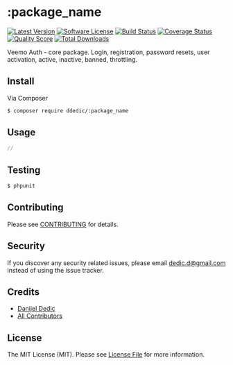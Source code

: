 # :package_name

[![Latest Version](https://img.shields.io/github/release/ddedic/:package_name.svg?style=flat-square)](https://github.com/ddedic/:package_name/releases)
[![Software License](https://img.shields.io/badge/license-MIT-brightgreen.svg?style=flat-square)](LICENSE.md)
[![Build Status](https://img.shields.io/travis/ddedic/:package_name/master.svg?style=flat-square)](https://travis-ci.org/ddedic/:package_name)
[![Coverage Status](https://img.shields.io/scrutinizer/coverage/g/ddedic/:package_name.svg?style=flat-square)](https://scrutinizer-ci.com/g/ddedic/:package_name/code-structure)
[![Quality Score](https://img.shields.io/scrutinizer/g/ddedic/:package_name.svg?style=flat-square)](https://scrutinizer-ci.com/g/ddedic/:package_name)
[![Total Downloads](https://img.shields.io/packagist/dt/league/:package_name.svg?style=flat-square)](https://packagist.org/packages/:package_name)


Veemo Auth - core package. Login, registration, password resets, user activation, active, inactive, banned, throttling.

## Install

Via Composer

``` bash
$ composer require ddedic/:package_name
```

## Usage

``` php
//
```

## Testing

``` bash
$ phpunit
```

## Contributing

Please see [CONTRIBUTING](CONTRIBUTING.md) for details.

## Security

If you discover any security related issues, please email dedic.d@gmail.com instead of using the issue tracker.

## Credits

- [Danijel Dedic](https://github.com/ddedic)
- [All Contributors](../../contributors)

## License

The MIT License (MIT). Please see [License File](LICENSE.md) for more information.
